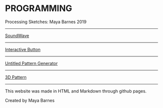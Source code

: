 # PROGRAMMING

Processing Sketches: Maya Barnes 2019

---

[SoundWave](https://mayacbarnes.github.io/processing/soundwave.html)

---

[Interactive Button](https://mayacbarnes.github.io/processing/button.html)

---

[Untitled Pattern Generator](https://mayacbarnes.github.io/processing/pattern.html)

---

[3D Pattern](https://mayacbarnes.github.io/processing/3dpattern.html)

---

This website was made in HTML and Markdown through github pages.

Created by Maya Barnes
